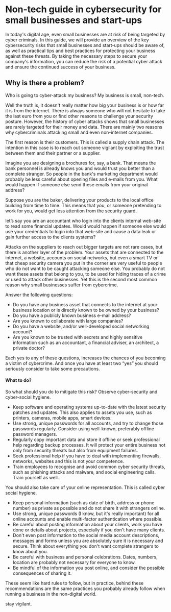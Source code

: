 # Non-tech guide in cybersecurity for small businesses and start-ups

In today's digital age, even small businesses are at risk of being targeted by cyber criminals. In this guide, we will provide an overview of the key cybersecurity risks that small businesses and start-ups should be aware of, as well as practical tips and best practices for protecting your business against these threats. By taking the necessary steps to secure your company's information, you can reduce the risk of a potential cyber attack and ensure the continued success of your business.

## Why is there a problem?
Who is going to cyber-attack my business? My business is small, non-tech. 

Well the truth is, it doesn't really matter how big your business is or how far it is from the internet. There is always someone who will not hesitate to take the last euro from you or find other reasons to challenge your security posture. However, the history of cyber attacks shows that small businesses are rarely targeted for their money and data. There are mainly two reasons why cybercriminals attacking small and even non-internet companies. 

The first reason is their customers. This is called a supply chain attack. The intention in this case is to reach out someone vigilant by exploiting the trust between them and their partner or a supplier.

Imagine you are designing a brochures for, say, a bank. That means the bank personnel is already knows you and would trust you better than a complete stranger. So people in the bank's marketing department would probably be less careful about opening files and e-mails from you. What would happen if someone else send these emails from your original address?

Suppose you are the baker, delivering your products to the local office building from time to time. This means that you, or someone pretending to work for you, would get less attention from the security guard.

let’s say you are an accountant who login into the clients internal web-site to read some financial updates. Would would happen if someone else would use your credentials to login into that web-site and cause a data leak or gain further access to the clients systems?

Attacks on the suppliers to reach out bigger targets are not rare cases, but there is another layer of the problem. Your assets that are connected to the internet, a website, accounts on social networks, but even a smart TV or that cheap security camera you put in the corner are very useful to people who do not want to be caught attacking someone else. You probably do not want these assets that belong to you, to be used for hiding traces of a crime or used to attack other businesses. Yet this is the second most common reason why small businesses suffer from cybercrime.

Answer the following questions:

- Do you have any business asset that connects to the internet at your business location or is directly known to be owned by your business?
- Do you have a publicly known business e-mail address?
- Are you known to collaborate with large companies?
- Do you have a website, and/or well-developed social networking account?
- Are you known to be trusted with secrets and highly sensitive information such as an accountant, a financial adviser, an architect, a private doctor?

Each yes to any of these questions, increases the chances of you becoming a victim of cybercrime. And once you have at least two “yes” you should seriously consider to take some precautions.

#### What to do?
So what should you do to mitigate this risk? Observe cyber-security and cyber-social hygiene.

- Keep software and operating systems up-to-date with the latest security patches and updates. This also applies to assets you use, such as printers, cameras, mobile apps, smart devices.
- Use strong, unique passwords for all accounts, and try to change those passwords regularly. Consider using well-known, preferably offline password managers.
- Regularly copy important data and store it offline or seek professional help regarding backup processes. It will protect your entire business not only from security threats but also from equipment failures.
- Seek professional help if you have to deal with implementing firewalls, networks, websites and this is not your competence.
- Train employees to recognise and avoid common cyber security threats, such as phishing attacks and malware, and social engineering calls. Train yourself as well.

You should also take care of your online representation. This is called cyber social hygiene.

- Keep personal information (such as date of birth, address or phone number) as private as possible and do not share it with strangers online.
- Use strong, unique passwords (I know, but it's really important) for all online accounts and enable multi-factor authentication where possible.
- Be careful about posting information about your clients, work you have done or details about projects, especially if you don't have many clients.
- Don't even post information to the social media account descriptions, messages and forms unless you are absolutely sure it is necessary and secure. Think about everything you don't want complete strangers to know about you.
- Be careful with business and personal celebrations. Dates, numbers, location are probably not necessary for everyone to know.
- Be mindful of the information you post online, and consider the possible consequences of sharing it.

These seem like hard rules to follow, but in practice, behind these recommendations are the same practices you probably already follow when running a business in the non-digital world. 

stay vigilant.
